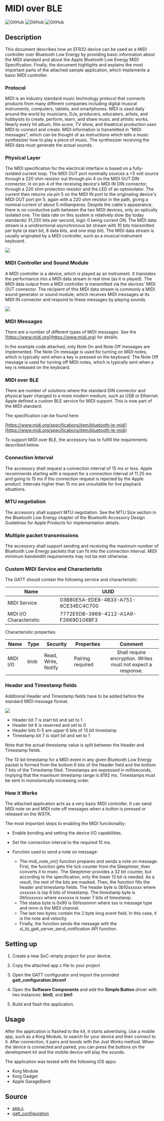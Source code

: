 <!--Author: Balázs Leidecker -->

# MIDI over BLE
![GitHub](https://img.shields.io/badge/Type-Virtual%20Application-green)
![GitHub](https://img.shields.io/badge/Technology-Bluetooth-green)
![GitHub](https://img.shields.io/badge/License-zlib-green)

## Description

This document describes how an EFR32 device can be used as a MIDI controller over Bluetooth Low Energy by providing basic information about the MIDI standard and about the Apple Bluetooth Low Energy MIDI Specification. Finally, the document highlights and explains the most important parts of the attached sample application, which implements a basic MIDI controller.

### Protocol

MIDI is an industry standard music technology protocol that connects products from many different companies including digital musical instruments, computers, tablets, and smartphones. MIDI is used daily around the world by musicians, DJs, producers, educators, artists, and hobbyists to create, perform, learn, and share music and artistic works. Nearly every hit album, film score, TV show, and theatrical production uses MIDI to connect and create. MIDI information is transmitted in "MIDI messages", which can be thought of as instructions which tells a music synthesizer how to play a piece of music. The synthesizer receiving the MIDI data must generate the actual sounds.

### Physical Layer

The MIDI specification for the electrical interface is based on a fully-isolated current loop. The MIDI OUT port nominally sources a +5 volt source through a 220 ohm resistor out through pin 4 on the MIDI OUT DIN connector, in on pin 4 of the receiving device's MIDI IN DIN connector, through a 220 ohm protection resistor and the LED of an optoisolator. The current then returns via pin 5 on the MIDI IN port to the originating device's MIDI OUT port pin 5, again with a 220 ohm resistor in the path, giving a nominal current of about 5 milliamperes. Despite the cable's appearance, there is no conductive path between the two MIDI devices, only an optically isolated one. The data rate on this system is relatively slow (by today standards) 31,250 bits per second, logic 0 being current ON. The MIDI data stream is a unidirectional asynchronous bit stream with 10 bits transmitted per byte (a start bit, 8 data bits, and one stop bit). The MIDI data stream is usually originated by a MIDI controller, such as a musical instrument keyboard.

![](images/hfwbc-din_midi_cable.png)

### MIDI Controller and Sound Module

A MIDI controller is a device, which is played as an instrument. It translates the performance into a MIDI data stream in real time (as it is played). The MIDI data output from a MIDI controller is transmitted via the devices' MIDI OUT connector. The recipient of this MIDI data stream is commonly a MIDI sound generator or sound module, which receives MIDI messages at its MIDI IN connector and respond to these messages by playing sounds.

![](images/fecdl-controller_module.png)


### MIDI Messages

There are a number of different types of MIDI messages. See the [https://www.midi.org](https://www.midi.org) for details.

In the example code attached, only Note On and Note Off messages are implemented. The Note On message is used for turning on MIDI notes, which is typically sent when a key is pressed on the keyboard. The Note Off message is used for turning off MIDI notes, which is typically sent when a key is released on the keyboard.

### MIDI over BLE

There are number of solutions where the standard DIN connector and physical layer changed to a more modern medium, such as USB or Ethernet. Apple defined a custom BLE service for MIDI support. This is now part of the MIDI standard.

The specification can be found here:

[https://www.midi.org/specifications/item/bluetooth-le-midi](https://www.midi.org/specifications/item/bluetooth-le-midi)

To support MIDI over BLE, the accessory has to fulfill the requirements described below.

### Connection Interval

The accessory shall request a connection interval of 15 ms or less. Apple recommends starting with a request for a connection interval of 11.25 ms and going to 15 ms if the connection request is rejected by the Apple product. Intervals higher than 15 ms are unsuitable for live playback situations.

### MTU negotiation

The accessory shall support MTU negotiation. See the MTU Size section in the Bluetooth Low Energy chapter of the Bluetooth Accessory Design Guidelines for Apple Products for implementation details.

### Multiple packet transmissions

The accessory shall support sending and receiving the maximum number of Bluetooth Low Energy packets that can fit into the connection interval. MIDI minimum bandwidth requirements may not be met otherwise.

### Custom MIDI Service and Characteristic

The GATT should contain the following service and characteristic:


| Name                    | UUID                                 |
| ----------------------- | ------------------------------------ |
| MIDI Service            | 03B80E5A-EDE8-4B33-A751-6CE34EC4C700 |
| MIDI I/O Characteristic | 7772E5DB-3868-4112-A1A9-F2669D106BF3 |


Characteristic properties:


| Name     | Type | Security            | Properties       |                           Comment                            |
| -------- | ---- | ------------------- | ---------------- | :----------------------------------------------------------: |
| MIDI I/O | blob | Read, Write, Notify | Pairing required | Shall require encryption. Writes must not expect a response. |

### Header and Timestamp fields

Additional Header and Timestamp fields have to be added before the standard MIDI message format.

![](images/jtrje-midi_msg.png)


* Header bit 7 is start bit and set to 1
* Header bit 6 is reserved and set to 0
* Header bits 0-5 are upper 6 bits of 13 bit timestamp
* Timestamp bit 7 is start bit and set to 1

Note that the actual timestamp value is split between the Header and Timestamp fields.

The 13-bit timestamp for a MIDI event in any given Bluetooth Low Energy packet is formed from the bottom 6 bits of the Header field and the bottom 7 bits of the Timestamp filed. Timestamps are expressed in milliseconds, implying that the maximum timestamp range is 8192 ms. Timestamps must be sent in monotonically increasing order.

### How it Works
The attached application acts as a very basic MIDI controller. It can send MIDI note on and MIDI note off messages when a button is pressed or released on the WSTK.

The most important steps to enabling the MIDI functionality:
* Enable bonding and setting the device I/O capabilities.
* Set the connection interval to the required 15 ms.

* Function used to send a note on message:
  * The midi_note_on() function prepares and sends a note on message. First, the function gets the tick counter from the Sleeptimer, then converts it to msec. The Sleeptimer provides a 32 bit counter, but according to the specification, only the lower 13 bit is needed. As a result, the rest of the bits are masked. Then, the function fills the header and timestamp fields. The header byte is 0b10xxxxxx where xxxxxxx is top 6 bits of timestamp. The timestamp byte is 0b1xxxxxxx where xxxxxxx is lower 7 bits of timestamp.
  * The status byte is 0x90 is 0b1sssnnnn where sss is message type and nnnn is the MIDI channel.
  * The last two bytes contain the 2 byte long event field. In this case, it is the note and velocity.
  * Finally, the function sends the message with the sl_bt_gatt_server_send_notification API function.

## Setting up

1. Create a new SoC-empty project for your device.

2. Copy the attached app.c file to your project

3. Open the GATT configurator and import the provided **gatt_configuration.btconf**

4. Open the **Software Components** and add the **Simple Button** driver with two instances: **btn0**, and **btn1**

6. Build and flash the application.

## Usage

After the application is flashed to the kit, it starts advertising. Use a mobile app, such as a Korg Module, to search for your device and then connect to it. After connection, it pairs and bonds with the Just Works method. When the device is connected and paired, you can press the buttons on the development kit and the mobile device will play the sounds.

The application was tested with the following iOS apps:
   * Korg Module
   * Korg Gadget
   * Apple GarageBand

## Source

* [app.c](source/app.c)
* [gatt_configuration](config/gatt_configuration.btconf)

